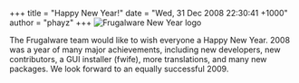 +++
title = "Happy New Year!"
date = "Wed, 31 Dec 2008 22:30:41 +1000"
author = "phayz"
+++
![Frugalware New Year logo](images/logo-newyear.png)  

 The Frugalware team would like to wish everyone a Happy New Year. 2008 was a year of many major achievements, including new developers, new contributors, a GUI installer (fwife), more translations, and many new packages. We look forward to an equally successful 2009.
